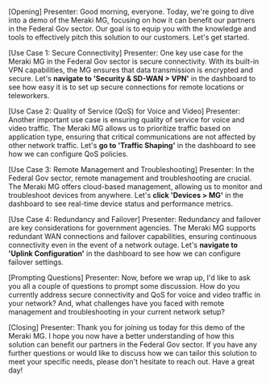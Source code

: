 [Opening]
Presenter: Good morning, everyone. Today, we're going to dive into a demo of the Meraki MG, focusing on how it can benefit our partners in the Federal Gov sector. Our goal is to equip you with the knowledge and tools to effectively pitch this solution to our customers. Let's get started.

[Use Case 1: Secure Connectivity]
Presenter: One key use case for the Meraki MG in the Federal Gov sector is secure connectivity. With its built-in VPN capabilities, the MG ensures that data transmission is encrypted and secure. Let's **navigate to 'Security & SD-WAN > VPN'** in the dashboard to see how easy it is to set up secure connections for remote locations or teleworkers.

[Use Case 2: Quality of Service (QoS) for Voice and Video]
Presenter: Another important use case is ensuring quality of service for voice and video traffic. The Meraki MG allows us to prioritize traffic based on application type, ensuring that critical communications are not affected by other network traffic. Let's **go to 'Traffic Shaping'** in the dashboard to see how we can configure QoS policies.

[Use Case 3: Remote Management and Troubleshooting]
Presenter: In the Federal Gov sector, remote management and troubleshooting are crucial. The Meraki MG offers cloud-based management, allowing us to monitor and troubleshoot devices from anywhere. Let's **click 'Devices > MG'** in the dashboard to see real-time device status and performance metrics.

[Use Case 4: Redundancy and Failover]
Presenter: Redundancy and failover are key considerations for government agencies. The Meraki MG supports redundant WAN connections and failover capabilities, ensuring continuous connectivity even in the event of a network outage. Let's **navigate to 'Uplink Configuration'** in the dashboard to see how we can configure failover settings.

[Prompting Questions]
Presenter: Now, before we wrap up, I'd like to ask you all a couple of questions to prompt some discussion. How do you currently address secure connectivity and QoS for voice and video traffic in your network? And, what challenges have you faced with remote management and troubleshooting in your current network setup?

[Closing]
Presenter: Thank you for joining us today for this demo of the Meraki MG. I hope you now have a better understanding of how this solution can benefit our partners in the Federal Gov sector. If you have any further questions or would like to discuss how we can tailor this solution to meet your specific needs, please don't hesitate to reach out. Have a great day!